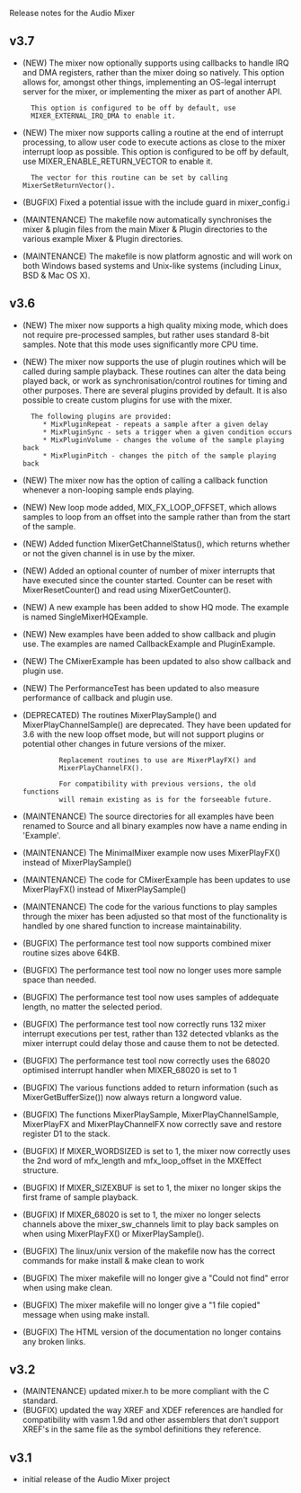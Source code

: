 Release notes for the Audio Mixer

v3.7
----
* (NEW) The mixer now optionally supports using callbacks to handle IRQ and
        DMA registers, rather than the mixer doing so natively. This option
		allows for, amongst other things, implementing an OS-legal interrupt
		server for the mixer, or implementing the mixer as part of another
		API.
		
		This option is configured to be off by default, use 
		MIXER_EXTERNAL_IRQ_DMA to enable it.
* (NEW) The mixer now supports calling a routine at the end of interrupt 
        processing, to allow user code to execute actions as close to the
        mixer interrupt loop as possible. This option is configured to be off
        by default, use MIXER_ENABLE_RETURN_VECTOR to enable it.
		
        The vector for this routine can be set by calling MixerSetReturnVector().
* (BUGFIX) Fixed a potential issue with the include guard in mixer_config.i
* (MAINTENANCE) The makefile now automatically synchronises the mixer & plugin
                files from the main Mixer & Plugin directories to the various
                example Mixer & Plugin directories.
* (MAINTENANCE) The makefile is now platform agnostic and will work on both
                Windows based systems and Unix-like systems (including Linux,
                BSD & Mac OS X).

v3.6
----
* (NEW) The mixer now supports a high quality mixing mode, which does not
        require pre-processed samples, but rather uses standard 8-bit samples.
        Note that this mode uses significantly more CPU time.
* (NEW) The mixer now supports the use of plugin routines which will be called
        during sample playback. These routines can alter the data being played
        back, or work as synchronisation/control routines for timing and other
        purposes. There are several plugins provided by default. It is also
        possible to create custom plugins for use with the mixer.

        The following plugins are provided:
           * MixPluginRepeat - repeats a sample after a given delay
           * MixPluginSync - sets a trigger when a given condition occurs
           * MixPluginVolume - changes the volume of the sample playing back
           * MixPluginPitch - changes the pitch of the sample playing back
* (NEW) The mixer now has the option of calling a callback function whenever a
        non-looping sample ends playing.
* (NEW) New loop mode added, MIX_FX_LOOP_OFFSET, which allows samples to loop
        from an offset into the sample rather than from the start of the 
        sample.
* (NEW) Added function MixerGetChannelStatus(), which returns whether or not
        the given channel is in use by the mixer.
* (NEW) Added an optional counter of number of mixer interrupts that have
        executed since the counter started. Counter can be reset with 
        MixerResetCounter() and read using MixerGetCounter().
* (NEW) A new example has been added to show HQ mode. The example is named
        SingleMixerHQExample.
* (NEW) New examples have been added to show callback and plugin use. The 
        examples are named CallbackExample and PluginExample.
* (NEW) The CMixerExample has been updated to also show callback and plugin
        use.
* (NEW) The PerformanceTest has been updated to also measure performance of
        callback and plugin use.
* (DEPRECATED) The routines MixerPlaySample() and MixerPlayChannelSample() are
               deprecated. They have been updated for 3.6 with the new loop 
               offset mode, but will not support plugins or potential other 
               changes in future versions of the mixer.
			   
               Replacement routines to use are MixerPlayFX() and 
               MixerPlayChannelFX().
			   
               For compatibility with previous versions, the old functions
               will remain existing as is for the forseeable future.
* (MAINTENANCE) The source directories for all examples have been renamed to
                <example>Source and all binary examples now have a name ending
                in 'Example'.
* (MAINTENANCE) The MinimalMixer example now uses MixerPlayFX() instead of 
                MixerPlaySample()
* (MAINTENANCE) The code for CMixerExample has been updates to use 
                MixerPlayFX() instead of MixerPlaySample()
* (MAINTENANCE) The code for the various functions to play samples through the
                mixer has been adjusted so that most of the functionality is 
                handled by one shared function to increase maintainability.
* (BUGFIX) The performance test tool now supports combined mixer routine sizes
           above 64KB.
* (BUGFIX) The performance test tool now no longer uses more sample space than
           needed.
* (BUGFIX) The performance test tool now uses samples of addequate length, no
           matter the selected period.
* (BUGFIX) The performance test tool now correctly runs 132 mixer interrupt
           executions per test, rather than 132 detected vblanks as the mixer
           interrupt could delay those and cause them to not be detected.
* (BUGFIX) The performance test tool now correctly uses the 68020 optimised
           interrupt handler when MIXER_68020 is set to 1
* (BUGFIX) The various functions added to return information (such as
           MixerGetBufferSize()) now always return a longword value.
* (BUGFIX) The functions MixerPlaySample, MixerPlayChannelSample, MixerPlayFX
           and MixerPlayChannelFX now correctly save and restore register D1
           to the stack.
* (BUGFIX) If MIXER_WORDSIZED is set to 1, the mixer now correctly uses the 
           2nd word of mfx_length and mfx_loop_offset in the MXEffect
           structure.
* (BUGFIX) If MIXER_SIZEXBUF is set to 1, the mixer no longer skips the first
           frame of sample playback.
* (BUGFIX) If MIXER_68020 is set to 1, the mixer no longer selects channels
           above the mixer_sw_channels limit to play back samples on when 
           using MixerPlayFX() or MixerPlaySample().
* (BUGFIX) The linux/unix version of the makefile now has the correct commands
           for make install & make clean to work
* (BUGFIX) The mixer makefile will no longer give a "Could not find" error
           when using make clean.
* (BUGFIX) The mixer makefile will no longer give a "1 file copied" message
           when using make install.
* (BUGFIX) The HTML version of the documentation no longer contains any broken
           links.

v3.2
----
* (MAINTENANCE) updated mixer.h to be more compliant with the C standard.
* (BUGFIX) updated the way XREF and XDEF references are handled for 
           compatibility with vasm 1.9d and other assemblers that don't 
           support XREF's in the same file as the symbol definitions they
           reference.

v3.1
----
* initial release of the Audio Mixer project
